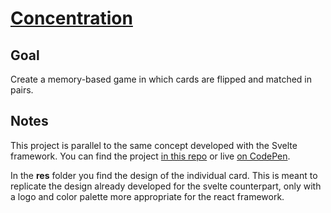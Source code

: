 # [Concentration](https://codepen.io/borntofrappe/full/rNNWGMZ)

## Goal

Create a memory-based game in which cards are flipped and matched in pairs.

## Notes

This project is parallel to the same concept developed with the Svelte framework. You can find the project [in this repo](https://github.com/borntofrappe/svelte-tutorial/tree/master/Concentration) or live [on CodePen](https://codepen.io/borntofrappe/pen/yLLVNME).

In the **res** folder you find the design of the individual card. This is meant to replicate the design already developed for the svelte counterpart, only with a logo and color palette more appropriate for the react framework.
